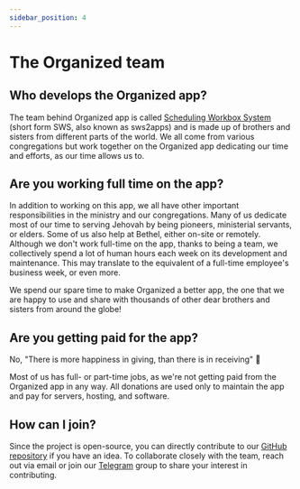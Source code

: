 ```yaml
---
sidebar_position: 4
---
```


# The Organized team

## Who develops the Organized app?

The team behind Organized app is called [Scheduling Workbox System](https://github.com/sws2apps) (short form SWS, also known as sws2apps) and is made up of brothers and sisters from different parts of the world. We all come from various congregations but work together on the Organized app dedicating our time and efforts, as our time allows us to. 

## Are you working full time on the app?

In addition to working on this app, we all have other important responsibilities in the ministry and our congregations. Many of us dedicate most of our time to serving Jehovah by being pioneers, ministerial servants, or elders. Some of us also help at Bethel, either on-site or remotely. Although we don't work full-time on the app, thanks to being a team, we collectively spend a lot of human hours each week on its development and maintenance. This may translate to the equivalent of a full-time employee's business week, or even more.

We spend our spare time to make Organized a better app, the one that we are happy to use and share with thousands of other dear brothers and sisters from around the globe!

## Are you getting paid for the app?

No, "There is more happiness in giving, than there is in receiving" 🙂

Most of us has full- or part-time jobs, as we're not getting paid from the Organized app in any way. All donations are used only to maintain the app and pay for servers, hosting, and software.

## How can I join?

Since the project is open-source, you can directly contribute to our [GitHub repository](https://github.com/sws2apps/organized-app) if you have an idea. To collaborate closely with the team, reach out via email or join our [Telegram](https://t.me/+xqTWtvQvablmMDA0) group to share your interest in contributing.